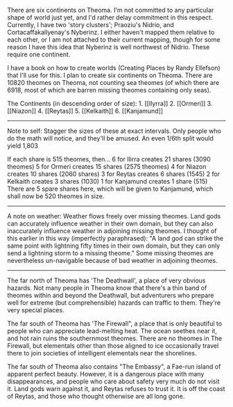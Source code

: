 There are six continents on Theoma.  I'm not committed to any particular shape of world just yet, and I'd rather delay commitment in this respect.  Currently, I have two 'story clusters'; Praoziu's Nidrio, and Cortacaffakallyenay's Nyberinz.  I either haven't mapped them relative to each other, or I am not attached to their current mapping, though for some reason I have this idea that Nyberinz is well northwest of Nidrio.  These require one continent.

I have a book on how to create worlds (Creating Places by Randy Ellefson) that I'll use for this.  I plan to create six continents on Theoma.  There are 10820 theomes on Theoma, not counting sea theomes (of which there are 6918, most of which are barren missing theomes containing only seas).

The Continents (in descending order of size):
	1.   [[Ilyrra]]
	2.  [[Ormeri]]
	3.  [[Niazon]]
	4.  [[Reytas]]
	5.  [[Kelkaith]]
	6.  [[Kanjamund]]
	
---
Note to self: Stagger the sizes of these at exact intervals.  Only people who do the math will notice, and they'll be amused.  An even 1/6th split would yield 1,803

If each share is 515 theomes, then...
6 for Ilirra creates 21 shares (3090 theomes)
5 for Ormeri creates 15 shares  (2575 theomes)
4 for Niazon creates 10 shares  (2060 shares)
3 for Reytas creates 6 shares  (1545)
2 for Kelkaith creates 3 shares  (1030)
1 for Kanjamund creates 1 share  (515)
There are 5 spare shares here, which will be given to Kanjamund, which shall now be 520 theomes in size.

---
A note on weather:  Weather flows freely over missing theomes.  Land gods can accurately influence weather in their own domain, but they can also inaccurately influence weather in adjoining missing theomes.  I thought of this earlier in this way (imperfectly paraphrased):  "A land god can strike the same point with lightning fifty times in their own domain, but they can only send a lightning storm to a missing theome."  Some missing theomes are nevertheless un-navigable because of bad weather in adjoining theomes.

---
The far north of Theoma has 'The Deathwall', a place of very obvious hazards.  Not many people in Theoma know that there's a thin band of theomes within and beyond the Deathwall, but adventurers who prepare well for extreme (but comprehensible) hazards can traffic to them.  They're very special places.

The far south of Theoma has 'The Firewall", a place that is only beautiful to people who can appreciate lead-melting heat.  The ocean seethes near it, and hot rain ruins the southernmost theomes.  There are no theomes in The Firewall, but elementals other than those aligned to ice occasionally travel there to join societies of intelligent elementals near the shorelines.

The far south of Theoma also contains "The Embassy", a Fae-run island of apparent perfect beauty.  However, it is a dangerous place with many disappearances, and people who care about safety very much do not visit it.  Land gods warn against it, and Reytas refuses to trust it.  It is off the coast of Reytas, and those who thought otherwise are all long gone.